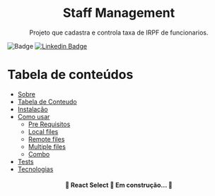 <h1 align="center">Staff Management</h1>
<p align="center">Projeto que cadastra e controla taxa de IRPF de funcionarios.</p>

![Badge](https://img.shields.io/badge/André-Possas-%237159c1?style=for-the-badge)
[![Linkedin Badge](https://img.shields.io/badge/-LinkedIn-blue?style=for-the-badge-square&logo=Linkedin&logoColor=white&link=https://www.linkedin.com/in/andrepossas/)](https://www.linkedin.com/in/andrepossas/)


Tabela de conteúdos
=================
<!--ts-->
   * [Sobre](#Sobre)
   * [Tabela de Conteudo](#tabela-de-conteudo)
   * [Instalação](#instalacao)
   * [Como usar](#como-usar)
      * [Pre Requisitos](#pre-requisitos)
      * [Local files](#local-files)
      * [Remote files](#remote-files)
      * [Multiple files](#multiple-files)
      * [Combo](#combo)
   * [Tests](#testes)
   * [Tecnologias](#tecnologias)
<!--te-->

<h4 align="center"> 
	🚧  React Select 🚀 Em construção...  🚧
</h4>
